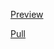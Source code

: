 [Preview](https://olegobiukh.github.io/react-sw/)

[Pull](https://github.com/olegobiukh/react-sw/pull/9)
